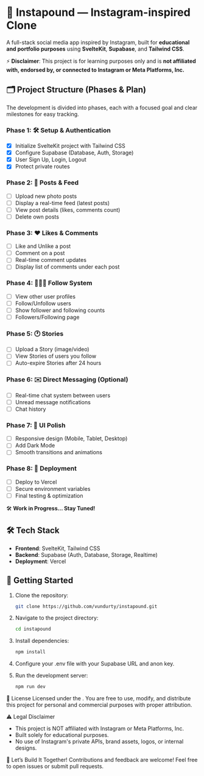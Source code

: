 # 📸 Instapound — Instagram-inspired Clone

A full-stack social media app inspired by Instagram, built for **educational and portfolio purposes** using **SvelteKit**, **Supabase**, and **Tailwind CSS**.

⚡ **Disclaimer**: This project is for learning purposes only and is **not affiliated with, endorsed by, or connected to Instagram or Meta Platforms, Inc.**

## 🗂️ Project Structure (Phases & Plan)

The development is divided into phases, each with a focused goal and clear milestones for easy tracking.

### Phase 1: 🛠️ Setup & Authentication
- [x] Initialize SvelteKit project with Tailwind CSS
- [x] Configure Supabase (Database, Auth, Storage)
- [x] User Sign Up, Login, Logout
- [x] Protect private routes

### Phase 2: 📸 Posts & Feed
- [ ] Upload new photo posts
- [ ] Display a real-time feed (latest posts)
- [ ] View post details (likes, comments count)
- [ ] Delete own posts

### Phase 3: ❤️ Likes & Comments
- [ ] Like and Unlike a post
- [ ] Comment on a post
- [ ] Real-time comment updates
- [ ] Display list of comments under each post

### Phase 4: 🧑‍🤝‍🧑 Follow System
- [ ] View other user profiles
- [ ] Follow/Unfollow users
- [ ] Show follower and following counts
- [ ] Followers/Following page

### Phase 5: 🕐 Stories
- [ ] Upload a Story (image/video)
- [ ] View Stories of users you follow
- [ ] Auto-expire Stories after 24 hours

### Phase 6: ✉️ Direct Messaging (Optional)
- [ ] Real-time chat system between users
- [ ] Unread message notifications
- [ ] Chat history

### Phase 7: 🎨 UI Polish
- [ ] Responsive design (Mobile, Tablet, Desktop)
- [ ] Add Dark Mode
- [ ] Smooth transitions and animations

### Phase 8: 🚀 Deployment
- [ ] Deploy to Vercel
- [ ] Secure environment variables
- [ ] Final testing & optimization

🛠️ **Work in Progress... Stay Tuned!**

## 🛠️ Tech Stack

- **Frontend**: SvelteKit, Tailwind CSS
- **Backend**: Supabase (Auth, Database, Storage, Realtime)
- **Deployment**: Vercel

## 🚀 Getting Started

1. Clone the repository:
    ```bash
    git clone https://github.com/vundurty/instapound.git

2. Navigate to the project directory:
    ```bash
    cd instapound

3. Install dependencies:
    ```bash
    npm install

4. Configure your .env file with your Supabase URL and anon key.

5. Run the development server:
    ```bash
    npm run dev

📜 License
Licensed under the . You are free to use, modify, and distribute this project for personal and commercial purposes with proper attribution.

⚠️ Legal Disclaimer
- This project is NOT affiliated with Instagram or Meta Platforms, Inc.
- Built solely for educational purposes.
- No use of Instagram's private APIs, brand assets, logos, or internal designs.

🌟 Let’s Build It Together!
Contributions and feedback are welcome! Feel free to open issues or submit pull requests.